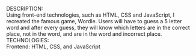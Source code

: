 DESCRIPTION: <br/> 
Using front-end technologies, such as HTML, CSS and JavaScript, I recreated the famous game, Wordle. Users will have to guess a 5 letter word and after every guess, they will know which letters are in the correct place, not in the word, and are in the word and incorrect place. <br/> 
TECHNOLOGIES: <br/> 
Frontend: HTML, CSS, and JavaScript 
